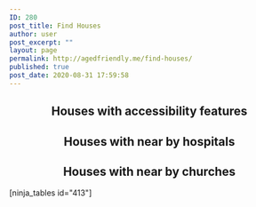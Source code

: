 ```yaml
---
ID: 280
post_title: Find Houses
author: user
post_excerpt: ""
layout: page
permalink: http://agedfriendly.me/find-houses/
published: true
post_date: 2020-08-31 17:59:58
---
```

<!-- wp:themify-builder/canvas /--><!--themify_builder_static--><h2 style="text-align: center;">Houses with accessibility features</h2>
<h2 style="text-align: center;">Houses with near by hospitals</h2>
<h2 style="text-align: center;">Houses with near by churches</h2>
<p>[ninja_tables id="413"]</p><!--/themify_builder_static-->